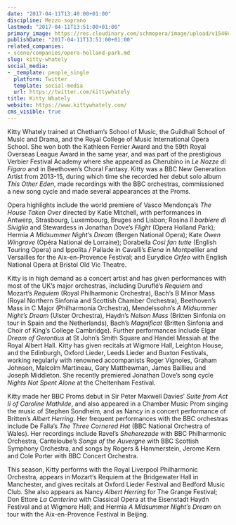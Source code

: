 ```yaml
---
date: "2017-04-11T13:40:00+01:00"
discipline: Mezzo-soprano
lastmod: "2017-04-11T13:51:00+01:00"
primary_image: https://res.cloudinary.com/schmopera/image/upload/v1546829485/media/2019/01/KittyWhatelyheadshot.gif
publishDate: "2017-04-11T13:51:00+01:00"
related_companies:
- scene/companies/opera-holland-park.md
slug: kitty-whately
social_media:
- _template: people_single
  platform: Twitter
  template: social-media
  url: https://twitter.com/kittywhately
title: Kitty Whately
website: https://www.kittywhately.com/
cms_visible: true
---
```

Kitty Whately trained at Chetham’s School of Music, the Guildhall School of Music and Drama, and the Royal College of Music International Opera School.  She won both the Kathleen Ferrier Award and the 59th Royal Overseas League Award in the same year, and was part of the prestigious Verbier Festival Academy where she appeared as Cherubino in *Le Nozze di Figaro* and in Beethoven’s Choral Fantasy.  Kitty was a BBC New Generation Artist from 2013-15, during which time she recorded her debut solo album *This Other Eden*, made recordings with the BBC orchestras, commissioned a new song cycle and made several appearances at the Proms.

Opera highlights include the world premiere of Vasco Mendonça’s *The House Taken Over* directed by Katie Mitchell, with performances in Antwerp, Strasbourg, Luxembourg, Bruges and Lisbon; Rosina *Il barbiere di Siviglia* and Stewardess in Jonathan Dove’s *Flight* (Opera Holland Park); Hermia *A Midsummer Night’s Dream* (Bergen National Opera); Kate *Owen Wingrave* (Opéra National de Lorraine); Dorabella *Cosi fan tutte* (English Touring Opera) and Ippolita / Pallade in Cavalli’s *Elena* in Montpellier and Versailles for the Aix-en-Provence Festival; and Eurydice *Orfeo* with English National Opera at Bristol Old Vic Theatre.

Kitty is in high demand as a concert artist and has given performances with most of the UK’s major orchestras, including Duruflé’s *Requiem* and Mozart’s *Requiem* (Royal Philharmonic Orchestra), Bach’s B Minor Mass (Royal Northern Sinfonia and Scottish Chamber Orchestra), Beethoven’s Mass in C Major (Philharmonia Orchestra), Mendelssohn’s *A Midsummer Night’s Dream* (Ulster Orchestra), Haydn’s *Nelson Mass* (Britten Sinfonia on tour in Spain and the Netherlands), Bach’s *Magnificat* (Britten Sinfonia and Choir of King’s College Cambridge). Further performances include Elgar *Dream of Gerontius* at St John’s Smith Square and Handel Messiah at the Royal Albert Hall. Kitty has given recitals at Wigmore Hall, Leighton House, and the Edinburgh, Oxford Lieder, Leeds Lieder and Buxton Festivals, working regularly with renowned accompanists Roger Vignoles, Graham Johnson, Malcolm Martineau, Gary Matthewman, James Baillieu and Joseph Middleton. She recently premiered Jonathan Dove’s song cycle *Nights Not Spent Alone* at the Cheltenham Festival.

Kitty made her BBC Proms debut in Sir Peter Maxwell Davies’ *Suite from Act II of Caroline Mathilde*, and also appeared in a Chamber Music Prom singing the music of Stephen Sondheim, and as Nancy in a concert performance of Britten’s *Albert Herring*. Her frequent performances with the BBC orchestras include De Falla’s *The Three Cornered Hat* (BBC National Orchestra of Wales). Her recordings include Ravel’s *Sheherezade* with BBC Philharmonic Orchestra, Canteloube’s *Songs of the Auvergne* with BBC Scottish Symphony Orchestra, and songs by Rogers & Hammerstein, Jerome Kern and Cole Porter with BBC Concert Orchestra.

This season, Kitty performs with the Royal Liverpool Philharmonic Orchestra, appears in Mozart’s Requiem at the Bridgewater Hall in Manchester, and gives recitals at Oxford Lieder Festival and Bedford Music Club. She also appears as Nancy *Albert Herring* for The Grange Festival; Don Ettore *La Canterina* with Classical Opera at the Eisenstadt Haydn Festival and at Wigmore Hall; and Hermia *A Midsummer Night’s Dream* on tour with the Aix-en-Provence Festival in Beijing.